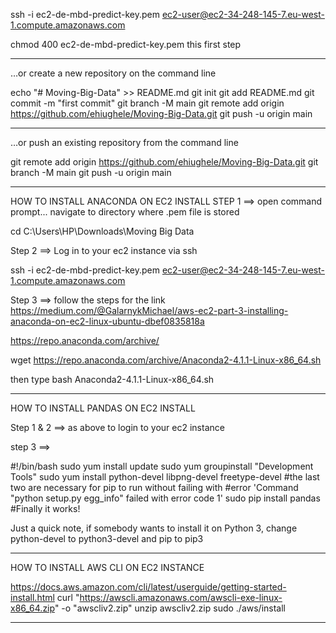 ssh -i ec2-de-mbd-predict-key.pem ec2-user@ec2-34-248-145-7.eu-west-1.compute.amazonaws.com

chmod 400 ec2-de-mbd-predict-key.pem
this first step

_____________________________________________________________
…or create a new repository on the command line

echo "# Moving-Big-Data" >> README.md
git init
git add README.md
git commit -m "first commit"
git branch -M main
git remote add origin https://github.com/ehiughele/Moving-Big-Data.git
git push -u origin main


________________________________________________________________
…or push an existing repository from the command line

git remote add origin https://github.com/ehiughele/Moving-Big-Data.git
git branch -M main
git push -u origin main


__________________________________________________________________
HOW TO INSTALL ANACONDA ON EC2 INSTALL
STEP 1 ==> open command prompt... navigate to directory where .pem file is stored

cd C:\Users\HP\Downloads\Moving Big Data

Step 2 ==> Log in to your ec2 instance via ssh

ssh -i ec2-de-mbd-predict-key.pem ec2-user@ec2-34-248-145-7.eu-west-1.compute.amazonaws.com

Step 3 ==> follow the steps for the link https://medium.com/@GalarnykMichael/aws-ec2-part-3-installing-anaconda-on-ec2-linux-ubuntu-dbef0835818a

https://repo.anaconda.com/archive/

wget https://repo.anaconda.com/archive/Anaconda2-4.1.1-Linux-x86_64.sh

then type
bash Anaconda2-4.1.1-Linux-x86_64.sh

______________________________________________________________________
HOW TO INSTALL PANDAS ON EC2 INSTALL

Step 1 & 2 ==> as above to login to your ec2 instance

step 3 ==> 

#!/bin/bash
sudo yum install update
sudo yum groupinstall "Development Tools"
sudo yum install python-devel libpng-devel freetype-devel 
	#the last two are necessary for pip to run without failing with 
	#error 'Command "python setup.py egg_info" failed with error code 1'
sudo pip install pandas 	#Finally it works!


Just a quick note, if somebody wants to install it on Python 3, change python-devel to python3-devel and pip to pip3

_____________________________________________________________________
HOW TO INSTALL AWS CLI ON EC2 INSTANCE

https://docs.aws.amazon.com/cli/latest/userguide/getting-started-install.html
curl "https://awscli.amazonaws.com/awscli-exe-linux-x86_64.zip" -o "awscliv2.zip"
unzip awscliv2.zip
sudo ./aws/install

__________________________________________